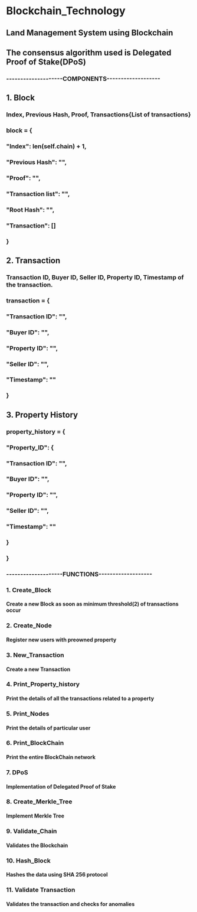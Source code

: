 # Blockchain_Technology
## Land Management System using Blockchain

## The consensus algorithm used is Delegated Proof of Stake(DPoS)

### --------------------COMPONENTS-------------------

## 1. Block

### Index, Previous Hash, Proof, Transactions{List of transactions}

### block = {

### "Index": len(self.chain) + 1,

### "Previous Hash": "",

### "Proof": "",

### "Transaction list": "",

### "Root Hash": "",

### "Transaction": []

### }

###

## 2. Transaction

### Transaction ID, Buyer ID, Seller ID, Property ID, Timestamp of the transaction.

### transaction = {

### "Transaction ID": "",

### "Buyer ID": "",

### "Property ID": "",

### "Seller ID": "",

###

### "Timestamp": ""

### }

###

## 3. Property History

### property_history = {

### "Property_ID": {

### "Transaction ID": "",

### "Buyer ID": "",

### "Property ID": "",

### "Seller ID": "",

###

### "Timestamp": ""

### }

### }

### --------------------FUNCTIONS-------------------

### 1. Create_Block

#### Create a new Block as soon as minimum threshold(2) of transactions occur

### 2. Create_Node

#### Register new users with preowned property

### 3. New_Transaction

#### Create a new Transaction

### 4. Print_Property_history

#### Print the details of all the transactions related to a property

### 5. Print_Nodes

#### Print the details of particular user

### 6. Print_BlockChain

#### Print the entire BlockChain network

### 7. DPoS

#### Implementation of Delegated Proof of Stake

### 8. Create_Merkle_Tree

#### Implement Merkle Tree

### 9. Validate_Chain

#### Validates the Blockchain

### 10. Hash_Block

#### Hashes the data using SHA 256 protocol

### 11. Validate Transaction

#### Validates the transaction and checks for anomalies
